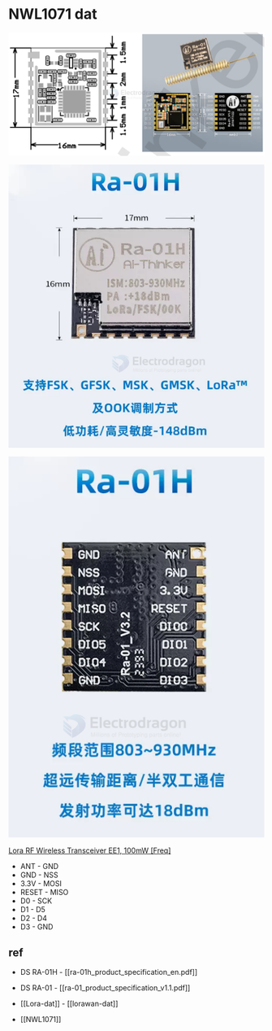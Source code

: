 
# NWL1071 dat 


![](2025-01-16-19-39-19.png)

![](2024-01-04-16-37-04.png)

![](2024-01-04-16-36-33.png)


[Lora RF Wireless Transceiver EE1, 100mW [Freq]](https://www.electrodragon.com/product/sx1278-lora-wireless-transceiver-433mhz100mw)

- ANT - GND
- GND - NSS 
- 3.3V - MOSI 
- RESET - MISO 
- D0 - SCK 
- D1 - D5
- D2 - D4
- D3 - GND

## ref 

- DS RA-01H - [[ra-01h_product_specification_en.pdf]]

- DS RA-01 - [[ra-01_product_specification_v1.1.pdf]]

- [[Lora-dat]] - [[lorawan-dat]]

- [[NWL1071]]